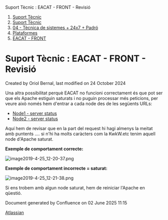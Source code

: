 Suport Tècnic : EACAT - FRONT - Revisió  

1.  [Suport Tècnic](index.html)
2.  [Suport Tècnic](13893782.html)
3.  [04 - Tècnica de sistemes + 24x7 + Padró](26313202.html)
4.  [Plataformes](Plataformes_41520520.html)
5.  [EACAT - FRONT](EACAT---FRONT_118554833.html)

Suport Tècnic : EACAT - FRONT - Revisió
=======================================

Created by Oriol Bernal, last modified on 24 October 2024

Una altra possibilitat perquè EACAT no funcioni correctament és que pot ser que els Apache estiguin saturats i no puguin processar més peticions, per veure això només hem d'entrar a cada node des de les següents URLs:

*   [Node1 - server status](http://10.120.1.138/server-status)
*   [Node2 - server status](http://10.120.1.139/server-status)

Aquí hem de revisar que en la part del request hi hagi almenys la meitat amb puntents .... si n'hi ha molts caràcters com la KwkW.etc tenim aquell node d'Apache saturat.

  

**Exemple de comportament correcte:**

![image2019-4-25_12-20-37.png](attachments/36340342/41517856.png)

**Exemple de comportament incorrecte = saturat:**

![image2019-4-25_12-21-38.png](attachments/36340342/41517857.png)

  

Si ens trobem amb algun node saturat, hem de reiniciar l'Apache en qüestió. 

  

Document generated by Confluence on 02 June 2025 11:15

[Atlassian](http://www.atlassian.com/)